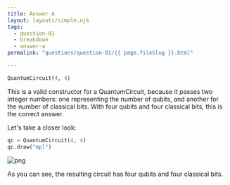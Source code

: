 ```yaml
---
title: Answer A
layout: layouts/simple.njk
tags:
  - question-01
  - breakdown
  - answer-a
permalink: "questions/question-01/{{ page.fileSlug }}.html"

---
```



```python
QuantumCircuit(4, 4)
```

This is a valid constructor for a QuantumCircuit, because it passes two integer numbers: one representing the number of qubits, and another for the number of classical bits.
With four qubits and four classical bits, this is the correct answer.

Let's take a closer look:


```python
qc = QuantumCircuit(4, 4)
qc.draw("mpl")
```




    
![png](output_13_0.png)
    



As you can see, the resulting circuit has four qubits and four classical bits.